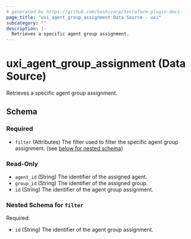 ```yaml
---
# generated by https://github.com/hashicorp/terraform-plugin-docs
page_title: "uxi_agent_group_assignment Data Source - uxi"
subcategory: ""
description: |-
  Retrieves a specific agent group assignment.
---
```


# uxi_agent_group_assignment (Data Source)

Retrieves a specific agent group assignment.



<!-- schema generated by tfplugindocs -->
## Schema

### Required

- `filter` (Attributes) The filter used to filter the specific agent group assignment. (see [below for nested schema](#nestedatt--filter))

### Read-Only

- `agent_id` (String) The identifier of the assigned agent.
- `group_id` (String) The identifier of the assigned group.
- `id` (String) The identifier of the agent group assignment.

<a id="nestedatt--filter"></a>
### Nested Schema for `filter`

Required:

- `id` (String) The identifier of the agent group assignment.
